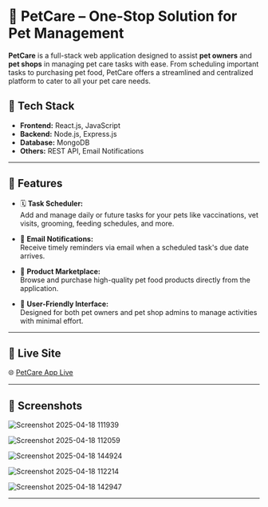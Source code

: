 # 🐾 PetCare – One-Stop Solution for Pet Management

**PetCare** is a full-stack web application designed to assist **pet owners** and **pet shops** in managing pet care tasks with ease. From scheduling important tasks to purchasing pet food, PetCare offers a streamlined and centralized platform to cater to all your pet care needs.

## 🧰 Tech Stack

- **Frontend:** React.js, JavaScript  
- **Backend:** Node.js, Express.js  
- **Database:** MongoDB  
- **Others:** REST API, Email Notifications

---

## 🚀 Features

- 🗓 **Task Scheduler:**  
  Add and manage daily or future tasks for your pets like vaccinations, vet visits, grooming, feeding schedules, and more.

- 🔔 **Email Notifications:**  
  Receive timely reminders via email when a scheduled task's due date arrives.

- 🛒 **Product Marketplace:**  
  Browse and purchase high-quality pet food products directly from the application.

- 👥 **User-Friendly Interface:**  
  Designed for both pet owners and pet shop admins to manage activities with minimal effort.

---
## 🚀 Live Site

🌐 [PetCare App Live](https://petcare-client-three.vercel.app/)

---

## 📸 Screenshots
![Screenshot 2025-04-18 111939](https://github.com/user-attachments/assets/ec8b6598-e79d-448e-a311-e0dcbe4d487b)

![Screenshot 2025-04-18 112059](https://github.com/user-attachments/assets/30949206-cdfc-4037-91a8-84a7b0b0ef69)

![Screenshot 2025-04-18 144924](https://github.com/user-attachments/assets/571dfb18-4bc4-4887-88ad-3111a30df48a)

![Screenshot 2025-04-18 112214](https://github.com/user-attachments/assets/b3684bd8-76df-4e82-a684-4baf56f18aac)

![Screenshot 2025-04-18 142947](https://github.com/user-attachments/assets/d1548171-44ee-4a6b-b0b4-184136e9ac76)

---

